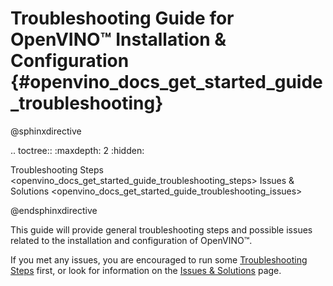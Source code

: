 # Troubleshooting Guide for OpenVINO™ Installation & Configuration {#openvino_docs_get_started_guide_troubleshooting}

@sphinxdirective

.. toctree::
   :maxdepth: 2
   :hidden:
   
   Troubleshooting Steps <openvino_docs_get_started_guide_troubleshooting_steps>
   Issues & Solutions <openvino_docs_get_started_guide_troubleshooting_issues>

@endsphinxdirective

This guide will provide general troubleshooting steps and possible issues related to the installation and configuration of OpenVINO™. 

If you met any issues, you are encouraged to run some [Troubleshooting Steps](./troubleshooting-steps.md) first, or look for information on the [Issues & Solutions](./troubleshooting-issues.md) page.

